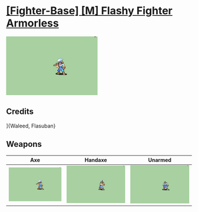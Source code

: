 # [\[Fighter-Base\] \[M\] Flashy Fighter Armorless](./%5BFighter-Base%5D%20%5BM%5D%20Flashy%20Fighter%20Armorless)

<img src="./3.%20Axe/Axe_000.png" alt="[Fighter-Base] [M] Flashy Fighter Armorless standing" />

## Credits

]{Waleed, Flasuban}

## Weapons


|Axe |Handaxe |Unarmed |
|  :---: | :---: | :---: |
| <img alt="Axe animation" src="./3.%20Axe/Axe.gif" /> | <img alt="Handaxe animation" src="./4.%20Handaxe/Handaxe.gif" /> | <img alt="Unarmed animation" src="./8.%20Unarmed/Unarmed.gif" /> |
